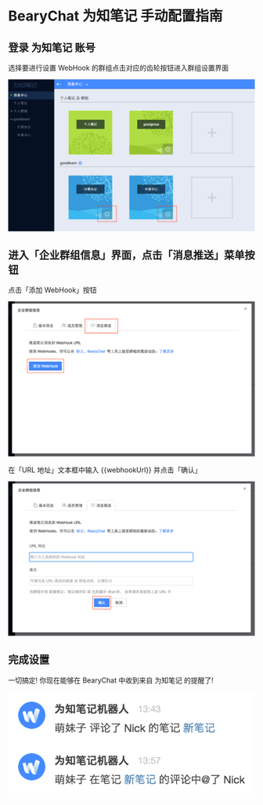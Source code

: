 # BearyChat 为知笔记 手动配置指南

## 登录 为知笔记 账号

选择要进行设置 WebHook 的群组点击对应的齿轮按钮进入群组设置界面

![](/tutorials/image/wiz_projects.png)

## 进入「企业群组信息」界面，点击「消息推送」菜单按钮

点击「添加 WebHook」按钮

![](/tutorials/image/wiz_set_webhook1.png)

在「URL 地址」文本框中输入 {{webhookUrl}} 并点击「确认」

![](/tutorials/image/wiz_set_webhook2.png)

## 完成设置

一切搞定! 你现在能够在 BearyChat 中收到来自 为知笔记 的提醒了!

![](/tutorials/image/wiz_notification.png)
